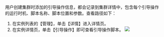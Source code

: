 用户创建集群时添加的引导操作信息，都会记录到集群详情中，包含每个引导操作的运行时机、脚本名称、脚本位置和参数。查看路径如下：
1. 在实例列表的【管理】，单击【详情】进入详情页。
2. 在实例详情页，单击【引导操作】即可查看引导操作脚本。
![](https://main.qcloudimg.com/raw/6dd116f3098594b85122ab00e517d38b.png)
